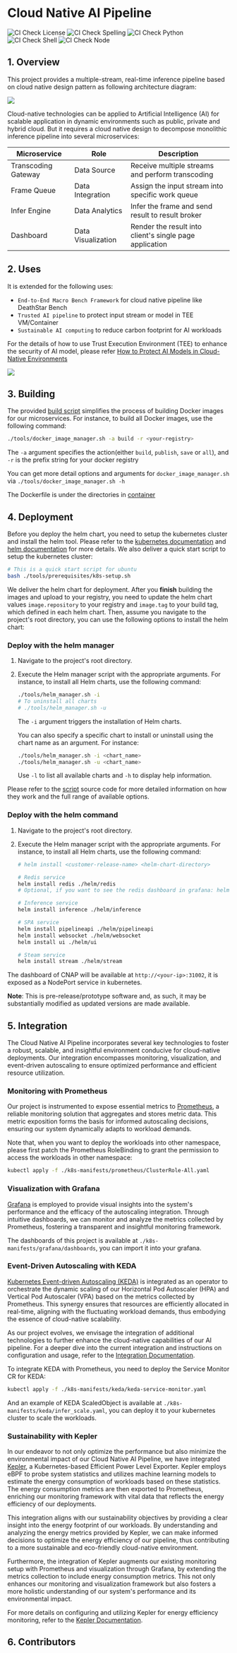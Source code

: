 # Cloud Native AI Pipeline

![CI Check License](https://github.com/intel/cloud-native-ai-pipeline/actions/workflows/pr-license-check.yaml/badge.svg)
![CI Check Spelling](https://github.com/intel/cloud-native-ai-pipeline/actions/workflows/pr-doclint.yaml/badge.svg)
![CI Check Python](https://github.com/intel/cloud-native-ai-pipeline/actions/workflows/pr-python-check.yaml/badge.svg)
![CI Check Shell](https://github.com/intel/cloud-native-ai-pipeline/actions/workflows/pr-shell-check.yaml/badge.svg)
![CI Check Node](https://github.com/intel/cloud-native-ai-pipeline/actions/workflows/pr-node-check.yaml/badge.svg)

## 1. Overview

This project provides a multiple-stream, real-time inference pipeline based on cloud native design pattern as following architecture
diagram:

![](docs/cnap_arch.png)

Cloud-native technologies can be applied to Artificial Intelligence (AI) for scalable application in dynamic environments
such as public, private and hybrid cloud. But it requires a cloud native design to decompose monolithic inference pipeline
into several microservices:

| Microservice | Role | Description  |
| ------------ | ---- | ----------- |
| Transcoding Gateway | Data Source | Receive multiple streams and perform transcoding |
| Frame Queue | Data Integration | Assign the input stream into specific work queue |
| Infer Engine | Data Analytics | Infer the frame and send result to result broker |
| Dashboard | Data Visualization | Render the result into client's single page application |

## 2. Uses

It is extended for the following uses:

- `End-to-End Macro Bench Framework` for cloud native pipeline like DeathStar Bench
- `Trusted AI pipeline` to protect input stream or model in TEE VM/Container
- `Sustainable AI computing` to reduce carbon footprint for AI workloads

For the details of how to use Trust Execution Environment (TEE) to enhance the security of AI model, please refer
[How to Protect AI Models in Cloud-Native Environments](docs/How_to_Protect_AI_Models_in_Cloud_Native_Environments.md)

![](docs/cnap-uses.png)

## 3. Building

The provided [build script](tools/docker_image_manager.sh) simplifies the process of building Docker images for our microservices. For instance, to build all Docker images, use the following command:

```bash
./tools/docker_image_manager.sh -a build -r <your-registry>
```

The `-a` argument specifies the action(either `build`, `publish`, `save` or `all`), and `-r` is the prefix string for your docker registry

You can get more detail options and arguments for `docker_image_manager.sh` via `./tools/docker_image_manager.sh -h`

The Dockerfile is under the directories in [container](container/)

## 4. Deployment

Before you deploy the helm chart, you need to setup the kubernetes cluster and install the helm tool. Please refer to the [kubernetes documentation](https://kubernetes.io/docs/setup/) and [helm documentation](https://helm.sh/docs/intro/install/) for more details. We also deliver a quick start script to setup the kubernetes cluster:

```bash
# This is a quick start script for ubuntu
bash ./tools/prerequisites/k8s-setup.sh
```

We deliver the helm chart for deployment. After you **finish** building the images and upload to your registry, you need to update the helm chart values `image.repository` to your registry and `image.tag` to your build tag, which defined in each helm chart. Then, assume you navigate to the project's root directory, you can use the following options to install the helm chart:

### Deploy with the helm manager

1. Navigate to the project's root directory.

2. Execute the Helm manager script with the appropriate arguments. For instance, to install all Helm charts, use the following command:

   ```bash
   ./tools/helm_manager.sh -i
   # To uninstall all charts
   # ./tools/helm_manager.sh -u
   ```

   The `-i` argument triggers the installation of Helm charts.

   You can also specify a specific chart to install or uninstall using the chart name as an argument. For instance:

   ```bash
   ./tools/helm_manager.sh -i <chart_name>
   ./tools/helm_manager.sh -u <chart_name>
   ```

   Use `-l` to list all available charts and `-h` to display help information.

Please refer to the [script](./tools/helm_manager.sh) source code for more detailed information on how they work and the full range of available options.

### Deploy with the helm command

1. Navigate to the project's root directory.

2. Execute the Helm manager script with the appropriate arguments. For instance, to install all Helm charts, use the following command:

    ```bash
    # helm install <customer-release-name> <helm-chart-directory>

    # Redis service
    helm install redis ./helm/redis
    # Optional, if you want to see the redis dashboard in grafana: helm install redis-exporter ./helm/redis-exporter

    # Inference service
    helm install inference ./helm/inference

    # SPA service
    helm install pipelineapi ./helm/pipelineapi
    helm install websocket ./helm/websocket
    helm install ui ./helm/ui

    # Steam service
    helm install stream ./helm/stream
    ```

The dashboard of CNAP will be available at `http://<your-ip>:31002`, it is exposed as a NodePort service in kubernetes.

**Note**: This is pre-release/prototype software and, as such, it may be substantially modified as updated versions are made available.

## 5. Integration

The Cloud Native AI Pipeline incorporates several key technologies to foster a robust, scalable, and insightful environment conducive for cloud-native deployments. Our integration encompasses monitoring, visualization, and event-driven autoscaling to ensure optimized performance and efficient resource utilization.

### Monitoring with Prometheus

Our project is instrumented to expose essential metrics to [Prometheus](https://prometheus.io/), a reliable monitoring solution that aggregates and stores metric data. This metric exposition forms the basis for informed autoscaling decisions, ensuring our system dynamically adapts to workload demands. 

Note that, when you want to deploy the workloads into other namespace, please first patch the Prometheus RoleBinding to grant the permission to access the workloads in other namespace:

```bash
kubectl apply -f ./k8s-manifests/prometheus/ClusterRole-All.yaml
```

### Visualization with Grafana

[Grafana](https://grafana.com/) is employed to provide visual insights into the system's performance and the efficacy of the autoscaling integration. Through intuitive dashboards, we can monitor and analyze the metrics collected by Prometheus, fostering a transparent and insightful monitoring framework.

The dashboards of this project is available at `./k8s-manifests/grafana/dashboards`, you can import it into your grafana.

### Event-Driven Autoscaling with KEDA

[Kubernetes Event-driven Autoscaling (KEDA)](https://keda.sh/) is integrated as an operator to orchestrate the dynamic scaling of our Horizontal Pod Autoscaler (HPA) and Vertical Pod Autoscaler (VPA) based on the metrics collected by Prometheus. This synergy ensures that resources are efficiently allocated in real-time, aligning with the fluctuating workload demands, thus embodying the essence of cloud-native scalability.

As our project evolves, we envisage the integration of additional technologies to further enhance the cloud-native capabilities of our AI pipeline. For a deeper dive into the current integration and instructions on configuration and usage, refer to the [Integration Documentation](./docs/KEDA.md).

To integrate KEDA with Prometheus, you need to deploy the Service Monitor CR for KEDA:

```bash
kubectl apply -f ./k8s-manifests/keda/keda-service-monitor.yaml
```

And an example of KEDA ScaledObject is available at `./k8s-manifests/keda/infer_scale.yaml`, you can deploy it to your kubernetes cluster to scale the workloads.

### Sustainability with Kepler

In our endeavor to not only optimize the performance but also minimize the environmental impact of our Cloud Native AI Pipeline, we have integrated [Kepler](https://github.com/sustainable-computing-io/kepler), a Kubernetes-based Efficient Power Level Exporter. Kepler employs eBPF to probe system statistics and utilizes machine learning models to estimate the energy consumption of workloads based on these statistics. The energy consumption metrics are then exported to Prometheus, enriching our monitoring framework with vital data that reflects the energy efficiency of our deployments.

This integration aligns with our sustainability objectives by providing a clear insight into the energy footprint of our workloads. By understanding and analyzing the energy metrics provided by Kepler, we can make informed decisions to optimize the energy efficiency of our pipeline, thus contributing to a more sustainable and eco-friendly cloud-native environment.

Furthermore, the integration of Kepler augments our existing monitoring setup with Prometheus and visualization through Grafana, by extending the metrics collection to include energy consumption metrics. This not only enhances our monitoring and visualization framework but also fosters a more holistic understanding of our system's performance and its environmental impact.

For more details on configuring and utilizing Kepler for energy efficiency monitoring, refer to the [Kepler Documentation](https://sustainable-computing.io/).

## 6. Contributors

<!-- spell-checker: disable -->

<!-- readme: contributors -start -->

<!-- readme: contributors -end -->

<!-- spell-checker: enable -->
